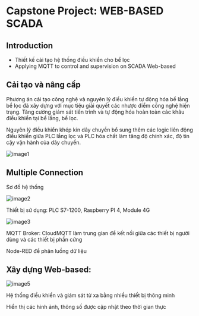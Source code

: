 # Capstone Project: WEB-BASED SCADA 
## Introduction
* Thiết kế cải tạo hệ thống điều khiển cho bể lọc
* Applying MQTT to control and supervision on SCADA Web-based
## Cải tạo và nâng cấp

Phương án cải tạo công nghệ và nguyên lý điều khiển tự động hóa bể lắng bể lọc đã xây dựng với mục tiêu giải quyết các nhược điểm công nghệ hiện trạng. Tăng cường giám sát tiến trình và tự động hóa hoàn toàn các khâu điều khiển tại bể lắng, bể lọc.

Nguyên lý điều khiển khép kín dây chuyền bổ sung thêm các logic liên động điều khiển giữa PLC lắng lọc và PLC hóa chất làm tăng độ chính xác, độ tin cậy vận hành của dây chuyền.

![image1](https://github.com/hqlongbk/Web-Based-SCADA/assets/126086908/2112c653-aac3-4abb-a703-1a9700dad07f)

## Multiple Connection
Sơ đồ hệ thống

![image2](https://github.com/hqlongbk/Web-Based-SCADA/assets/126086908/70a2720e-2b02-4136-99f6-87783e32d272)

Thiết bị sử dụng: PLC S7-1200, Raspberry PI 4, Module 4G

![image3](https://github.com/hqlongbk/Web-Based-SCADA/assets/126086908/7ab59e11-9c71-4468-9ba3-a126237f3730)

MQTT Broker: CloudMQTT làm trung gian để kết nối giữa các thiết bị người dùng và các thiết bị phần cứng


Node-RED để phân luồng dữ liệu

## Xây dựng Web-based:
![image5](https://github.com/hqlongbk/Web-Based-SCADA/assets/126086908/201646f4-936a-4637-8be8-fffa37e73b6b)

Hệ thống điều khiển và giám sát từ xa bằng nhiều thiết bị thông minh

Hiển thị các hình ảnh, thông số được cập nhật theo thời gian thực

